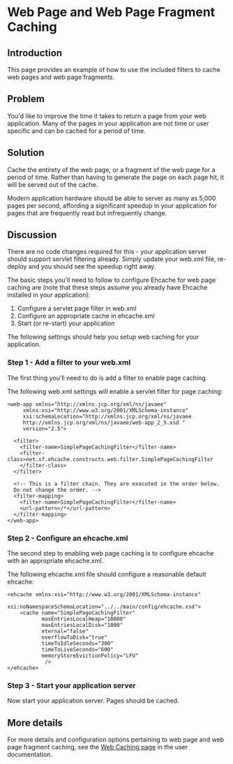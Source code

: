 ---
---
# Web Page and Web Page Fragment Caching



## Introduction

This page provides an example of how to use the included filters to cache web pages and web page fragments.

## Problem

You'd like to improve the time it takes to return a page from your web application. Many of the pages in your application are not time or user specific and can be cached for a period of time.

## Solution

Cache the entirety of the web page, or a fragment of the web page for a period of time. Rather than having to generate the page on each page hit, it will be served out of the cache.

Modern application hardware should be able to server as many as 5,000 pages per second, affording a significant speedup in your application for pages that are frequently read but infrequently change.

## Discussion

There are no code changes required for this - your application server should support servlet filtering already. Simply update your web.xml file, re-deploy and you should see the speedup right away.

The basic steps you'll need to follow to configure Ehcache for web page caching are (note that these steps assume you already have Ehcache installed in your application):

1. Configure a servlet page filter in web.xml
1. Configure an appropriate cache in ehcache.xml
1. Start (or re-start) your application

The following settings should help you setup web caching for your application.

### Step 1 - Add a filter to your web.xml

The first thing you'll need to do is add a filter to enable page caching.

The following web.xml settings will enable a servlet filter for page caching:

~~~
<web-app xmlns="http://xmlns.jcp.org/xml/ns/javaee"
     xmlns:xsi="http://www.w3.org/2001/XMLSchema-instance"
     xsi:schemaLocation="http://xmlns.jcp.org/xml/ns/javaee
     http://xmlns.jcp.org/xml/ns/javaee/web-app_2_5.xsd "
     version="2.5">

  <filter>
    <filter-name>SimplePageCachingFilter</filter-name>
    <filter-class>net.sf.ehcache.constructs.web.filter.SimplePageCachingFilter
    </filter-class>
  </filter>

  <!-- This is a filter chain. They are executed in the order below.
  Do not change the order. -->
  <filter-mapping>
    <filter-name>SimplePageCachingFilter</filter-name>
    <url-pattern>/*</url-pattern>
  </filter-mapping>
</web-app>
~~~


### Step 2 - Configure an ehcache.xml

The second step to enabling web page caching is to configure ehcache with an appropriate ehcache.xml.

The following ehcache.xml file should configure a reasonable default ehcache:

~~~
<ehcache xmlns:xsi="http://www.w3.org/2001/XMLSchema-instance"
         xsi:noNamespaceSchemaLocation="../../main/config/ehcache.xsd">
    <cache name="SimplePageCachingFilter"
           maxEntriesLocalHeap="10000"
           maxEntriesLocalDisk="1000"
           eternal="false"
           overflowToDisk="true"
           timeToIdleSeconds="300"
           timeToLiveSeconds="600"
           memoryStoreEvictionPolicy="LFU"
            />
</ehcache>
~~~


### Step 3 - Start your application server

Now start your application server. Pages should be cached.

## More details

For more details and configuration options pertaining to web page and web page fragment caching, see the [Web Caching page](/documentation/2.8/modules/web-caching.html) in the user documentation.
